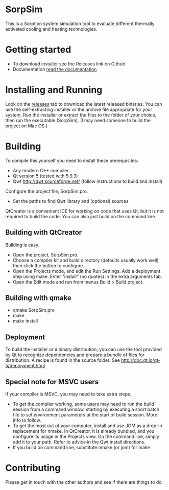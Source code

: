 # SorpSim

This is a Sorption system simulation tool to evaluate different thermally
activated cooling and heating technologies.

# Getting started

* To download installer see the Releases link on Github
* Documentation [read the documentation](http://www.public.asu.edu/~nfette/SorpSim/latest/)

# Installing and Running

Look on the [releases](https://github.com/nfette/SorpSim/releases)
tab to download the latest released binaries.
You can use the self-extracting installer or the archive file appropriate for
your system. Run the installer or extract the files to the folder of your
choice, then run the executable (SorpSim).
(I may need someone to build the project on Mac OS.)

# Building

To compile this yourself you need to install these prerequisites:

* Any modern C++ compiler
* Qt version 5 (tested with 5.9.3)
* Qwt http://qwt.sourceforge.net/ (follow instructions to build and install)

Configure the project file, SorpSim.pro.

* Set the paths to find Qwt library and (optional) sources

QtCreator is a convenient IDE for working on code that uses Qt, but it is not
required to build the code. You can also just build on the command line.

## Building with QtCreator

Building is easy.
* Open the project, SorpSim.pro.
* Choose a compiler kit and build directory (defaults usually work well) then
click the button to configure.
* Open the Projects mode, and edit the Run Settings. Add a deployment step using
make. Enter "install" (no quotes) in the extra arguments tab.
* Open the Edit mode and run from menus Build > Build project.

## Building with qmake

* qmake SorpSim.pro
* make
* make install

## Deployment

To build the installer or a binary distribution, you can use the tool provided
by Qt to recognize dependencies and prepare a bundle of files for distribution.
A recipe is found in the source folder.
See http://doc.qt.io/qt-5/deployment.html

## Special note for MSVC users

If your compiler is MSVC, you may need to take extra steps.

* To get the compiler working, some users may need to run the build session from
a command window, starting by executing a short batch file to set environment
parameters at the start of build session. More info to follow.
* To get the most out of your computer, install and use JOM as a drop-in
replacement for nmake. In QtCreator, it is already bundled, and you configure
its usage in the Projects view. On the command line, simply add it to your path.
Refer to advice in the Qwt install directions.
* If you build on command line, substitute nmake (or jom) for make

# Contributing

Please get in touch with the other authors and see if there are things to do.
